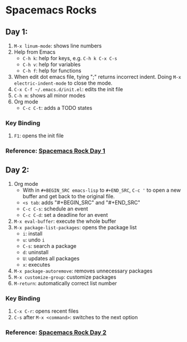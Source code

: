# Spacemacs Rocks
## Day 1:
1. `M-x linum-mode`: shows line numbers
2. Help from Emacs
   - `C-h k`: help for keys, e.g. `C-h k C-x C-s`
   - `C-h v`: help for variables
   - `C-h f`: help for functions
3. When edit dot emacs file, tying ";" returns incorrect indent. Doing `M-x electric-indent-mode` to close the mode.
4. `C-x C-f ~/.emacs.d/init.el`: edits the init file
5. `C-h m`: shows all minor modes
6. Org mode
   - `C-c C-t`: adds a TODO states
### Key Binding
1. `F1`: opens the init file
### Reference: [Spacemacs Rock Day 1](https://www.youtube.com/watch?v=QKhS9EX9qd8&list=PLqQgufb9_uJeSg3ChhgcDHD9C5MbZSCal&index=18)

## Day 2:
1. Org mode
   - With in `#+BEGIN_SRC emacs-lisp` to `#+END_SRC`, `C-c '` to open a new buffer and get back to the original file.
   - `<s tab`: adds "#+BEGIN_SRC" and "#+END_SRC"
   - `C-c C-s`: schedule an event
   - `C-c C-d`: set a deadline for an event
2. `M-x eval-buffer`: execute the whole buffer
3. `M-x package-list-packages`: opens the package list
   - `i`: install
   - `u`: undo `i`
   - `C-s`: search a package
   - `d`: uninstall
   - `U`: updates all packages
   - `x`: executes
4. `M-x package-autoremove`: removes unnecessary packages
5. `M-x customize-group`: customize packages
6. `M-return`: automatically correct list number
### Key Binding
1. `C-x C-r`: opens recent files
2. `C-s` after `M-x <command>`: switches to the next option
### Reference: [Spacemacs Rock Day 2](https://www.youtube.com/watch?v=l6TzOIlS8Ec&list=PLqQgufb9_uJeSg3ChhgcDHD9C5MbZSCal&index=4)
